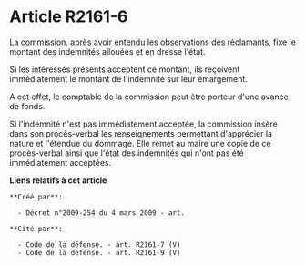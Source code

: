 # Article R2161-6

La commission, après avoir entendu les observations des réclamants, fixe le montant des indemnités allouées et en dresse
l'état.

Si les intéressés présents acceptent ce montant, ils reçoivent immédiatement le montant de l'indemnité sur leur émargement.

A cet effet, le comptable de la commission peut être porteur d'une avance de fonds.

Si l'indemnité n'est pas immédiatement acceptée, la commission insère dans son procès-verbal les renseignements permettant
d'apprécier la nature et l'étendue du dommage. Elle remet au maire une copie de ce procès-verbal ainsi que l'état des
indemnités qui n'ont pas été immédiatement acceptées.

**Liens relatifs à cet article**

	**Créé par**:

	  - Décret n°2009-254 du 4 mars 2009 - art.

	**Cité par**:

	  - Code de la défense. - art. R2161-7 (V)
	  - Code de la défense. - art. R2161-9 (V)

